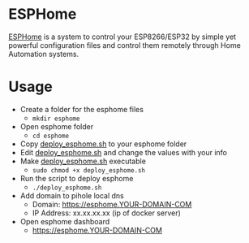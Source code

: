 # ESPHome
[ESPHome](https://github.com/esphome/esphome) is a system to control your ESP8266/ESP32 by simple yet powerful configuration files and control them remotely through Home Automation systems.

# Usage
+ Create a folder for the esphome files 
  + ```mkdir esphome```
+ Open esphome folder
  + ```cd esphome```
+ Copy [deploy_esphome.sh](deploy_esphome.sh) to your esphome folder
+ Edit [deploy_esphome.sh](deploy_esphome.sh) and change the values with your info
+ Make [deploy_esphome.sh](deploy_esphome.sh) executable
  + ```sudo chmod +x deploy_esphome.sh```
+ Run the script to deploy esphome
  + ```./deploy_esphome.sh```
+ Add domain to pihole local dns
  + Domain: https://esphome.YOUR-DOMAIN-COM
  + IP Address: xx.xx.xx.xx (ip of docker server)
+ Open esphome dashboard
  + https://esphome.YOUR-DOMAIN-COM